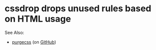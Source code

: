 # cssdrop drops unused rules based on HTML usage

See Also:

* [purgecss](https://www.purgecss.com) (on [GitHub](https://github.com/FullHuman/purgecss))

